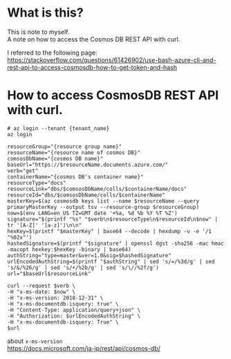 # What is this?
This is note to myself.  
A note on how to access the Cosmos DB REST API with curl.
  
I referred to the following page:  
https://stackoverflow.com/questions/61426902/use-bash-azure-cli-and-rest-api-to-access-cosmosdb-how-to-get-token-and-hash

# How to access CosmosDB REST API with curl.

```
# az login --tenant {tenant_name}
az login

resourceGroup="{resource group name}"
resourceName="{resource name of cosmos DB}"
comsosDbName="{cosmos DB name}"
baseUrl="https://$resourceName.documents.azure.com/"
verb="get"
containerName="{cosmos DB's container name}"
resourceType="docs"
resourceLink="dbs/$comsosDbName/colls/$containerName/docs"
resourceId="dbs/$comsosDbName/colls/$containerName"
masterKey=$(az cosmosdb keys list --name $resourceName --query primaryMasterKey --output tsv --resource-group $resourceGroup)
now=$(env LANG=en_US TZ=GMT date '+%a, %d %b %Y %T %Z')
signature="$(printf "%s" "$verb\n$resourceType\n$resourceId\n$now" | tr '[A-Z]' '[a-z]')\n\n"
hexKey=$(printf "$masterKey" | base64 --decode | hexdump -v -e '/1 "%02x"')
hashedSignature=$(printf "$signature" | openssl dgst -sha256 -mac hmac -macopt hexkey:$hexKey -binary | base64)
authString="type=master&ver=1.0&sig=$hashedSignature"
urlEncodedAuthString=$(printf "$authString" | sed 's/=/%3d/g' | sed 's/&/%26/g' | sed 's/+/%2b/g' | sed 's/\//%2f/g')
url="$baseUrl$resourceLink"

curl --request $verb \
-H "x-ms-date: $now" \
-H "x-ms-version: 2018-12-31" \
-H "x-ms-documentdb-isquery: true" \
-H "Content-Type: application/query+json" \
-H "Authorization: $urlEncodedAuthString" \
-H "x-ms-documentdb-isquery: True" \
$url
```

about `x-ms-version`  
https://docs.microsoft.com/ja-jp/rest/api/cosmos-db/
